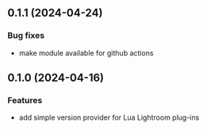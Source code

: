 ## 0.1.1 (2024-04-24)

### Bug fixes

- make module available for github actions

## 0.1.0 (2024-04-16)

### Features

- add simple version provider for Lua Lightroom plug-ins
